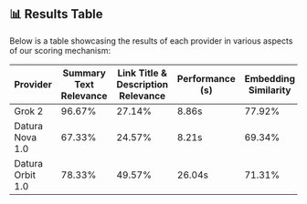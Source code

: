 ## 📊 Results Table

Below is a table showcasing the results of each provider in various aspects of our scoring mechanism:

| Provider            | Summary Text Relevance | Link Title & Description Relevance | Performance (s)  | Embedding Similarity   |
|---------------------|------------------------|------------------------------------|------------------|------------------------|
| Grok 2              | 96.67%                 | 27.14%                             | 8.86s            | 77.92%                 |
| Datura Nova 1.0     | 67.33%                 | 24.57%                             | 8.21s            | 69.34%                 |
| Datura Orbit 1.0    | 78.33%                 | 49.57%                             | 26.04s           | 71.31%                 |
